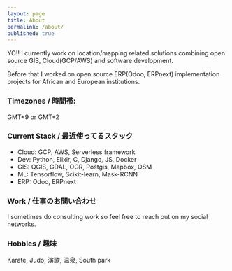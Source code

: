 ```yaml
---
layout: page
title: About
permalink: /about/
published: true
---
```


YO!!
I currently work on location/mapping related solutions combining open source GIS, Cloud(GCP/AWS) and software development.

Before that I worked on open source ERP(Odoo, ERPnext) implementation projects for African and European institutions.

### Timezones / 時間帯:
GMT+9 or GMT+2


### Current Stack / 最近使ってるスタック

- Cloud: GCP, AWS, Serverless framework
- Dev: Python, Elixir, C, Django, JS, Docker
- GIS: QGIS, GDAL, OGR, Postgis, Mapbox, OSM
- ML: Tensorflow, Scikit-learn, Mask-RCNN
- ERP: Odoo, ERPnext

### Work / 仕事のお問い合わせ

I sometimes do consulting work so feel free to reach out on my social networks.


### Hobbies / 趣味

Karate, Judo, 演歌, 温泉, South park